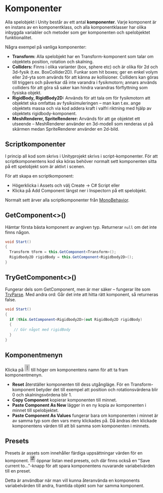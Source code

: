 # Komponenter

Alla spelobjekt i Unity består av ett antal **komponenter**. Varje komponent är en instans av en komponentklass, och alla komponentklasser har olika inbyggda variabler och metoder som ger komponenten och spelobjektet funktionalitet.

Några exempel på vanliga komponenter:

* **Transform:** Alla spelobjekt har en Transform-komponent som talar om objektets position, rotation och skalning.
* **Colliders:** Finns i olika varianter (box, sphere etc) och är olika för 2d och 3d-fysik (t.ex. BoxCollider2D). Funkar som hit boxes; ger en enkel volym eller 2d-yta som används för att känna av kollisioner. Colliders kan göras till triggers och påverkar då inte varandra i fysikmotorn; annars används colliders för att göra så saker kan hindra varandras förflyttning som fysiska objekt.
* **RigidBody, RigidBody2D:** Används för att tala om för fysikmotorn att objektet ska omfattas av fysiksimuleringen – man kan t.ex. ange objektets massa och via kod addera kraft i valfri riktning med hjälp av objektets rigidbody-komponent.
* **MeshRenderer, SpriteRenderer:** Används för att ge objektet ett utseende – MeshRenderer använder en 3d-modell som renderas ut på skärmen medan SpriteRenderer använder en 2d-bild.

## Scriptkomponenter

I princip all kod som skrivs i Unityprojekt skrivs i script-komponenter. För att scriptkomponentens kod ska köras behöver normalt sett komponenten sitta på ett spelobjekt som är aktivt i scenen.

För att skapa en scriptkomponent:

* Högerklicka i Assets och välj Create → C# Script eller
* Klicka på Add Component längst ner i Inspectorn på ett spelobjekt.

Normalt sett ärver alla scriptkomponenter från [MonoBehavior](monobehavior.md).

## GetComponent<>()

Hämtar första bästa komponent av angiven typ. Returnerar `null` om det inte finns någon.

```csharp
void Start()
{
  Transform tForm = this.GetComponent<Transform>();
  Rigidbody2D rigidBody = this.GetComponent<Rigidbody2D>();
}
```

## TryGetComponent<>()

Fungerar dels som GetComponent, men är mer säker – fungerar lite som [TryParse](https://app.gitbook.com/s/-MHmNgpRz-b16wpwGwZI-887967055/grundlaeggande/typkonvertering#int.tryparse). Med andra ord: Går det inte att hitta rätt komponent, så returneras false.

```csharp
void Start()
{
  if (this.GetComponent<Rigidbody2D>(out RigidBody2D rigidBody)
  {
    // Gör något med rigidBody
  }
}
```

## Komponentmenyn

Klicka på ![](<../.gitbook/assets/image (20).png>) till höger om komponentens namn för att ta fram komponentmenyn.

* **Reset** återställer komponenten till dess utgångläge. För en Transform-komponent betyder det till exempel att position och rotationsvärdena blir 0 och skalningsvördena blir 1.
* **Copy Component** kopierar komponenten till minnet.
* **Paste Component As New** lägger in en ny kopia av komponenten i minnet till spelobjektet.
* **Paste Component As Values** fungerar bara om komponenten i minnet är av samma typ som den vars meny klickades på. Då ändras den klickade komponentens värden till att bli samma som komponenten i minnets.

## Presets

Presets är assets som innehåller färdiga uppsättningar värden för en komponent. ![](<../.gitbook/assets/image (13).png>) öppnar listan med presets, och där finns också en "Save current to…"-knapp för att spara komponentens nuvarande variabelvärden till en preset.

Detta är användbar när man vill kunna återanvända en komponents variabelvärden till andra, framtida objekt som har samma komponent.
